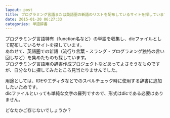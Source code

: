 ```yaml
---
layout: post
title: プログラミング言語または英語圏の新語のリストを配布しているサイトを探しています
date: 2015-01-20 06:27:33
categories: 単語辞書
---
```

<p>プログラミング言語特有（function名など）の単語を収集し、dicファイルとして配布しているサイトを探しています。<br>
あわせて、英語圏での新語（流行り言葉・スラング・プログラミング独特の言い回しなど）を集めたものも探しています。<br>
プログラミング言語用の辞書作成プロジェクトなどあってよさそうなものですが、自分なりに探してみたところ見当たりませんでした。</p>

<p>用途としては、IDEやエディタなどでのスペルチェック時に使用する辞書に追加したいためです。<br>
dicファイルといっても単純な文字の羅列ですので、形式はdicである必要はありません。</p>

<p>どなたかご存じないでしょうか？</p>
